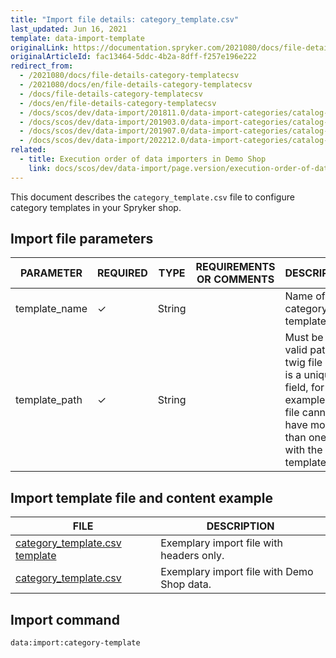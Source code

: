 ```yaml
---
title: "Import file details: category_template.csv"
last_updated: Jun 16, 2021
template: data-import-template
originalLink: https://documentation.spryker.com/2021080/docs/file-details-category-templatecsv
originalArticleId: fac13464-5ddc-4b2a-8dff-f257e196e222
redirect_from:
  - /2021080/docs/file-details-category-templatecsv
  - /2021080/docs/en/file-details-category-templatecsv
  - /docs/file-details-category-templatecsv
  - /docs/en/file-details-category-templatecsv
  - /docs/scos/dev/data-import/201811.0/data-import-categories/catalog-setup/categories/file-details-category-template.csv.html
  - /docs/scos/dev/data-import/201903.0/data-import-categories/catalog-setup/categories/file-details-category-template.csv.html
  - /docs/scos/dev/data-import/201907.0/data-import-categories/catalog-setup/categories/file-details-category-template.csv.html
  - /docs/scos/dev/data-import/202212.0/data-import-categories/catalog-setup/categories/file-details-category-template.csv.html
related:
  - title: Execution order of data importers in Demo Shop
    link: docs/scos/dev/data-import/page.version/execution-order-of-data-importers.html
---
```


This document describes the `category_template.csv` file to configure category templates in your Spryker shop.

## Import file parameters

| PARAMETER | REQUIRED | TYPE |  REQUIREMENTS OR COMMENTS | DESCRIPTION |
| --- | --- | --- | --- | --- |
| template_name | &check; | String |   | Name of the category template. |
| template_path | &check; | String |   | Must be a valid path to a twig file and it is a unique field, for example, the file cannot have more than one line with the same template path. | Path of the category template. |


## Import template file and content example


| FILE | DESCRIPTION |
| --- | --- |
| [category_template.csv template](https://spryker.s3.eu-central-1.amazonaws.com/docs/Developer+Guide/Back-End/Data+Manipulation/Data+Ingestion/Data+Import/Data+Import+Categories/Catalog+Setup/Categories/Template+category_template.csv) | Exemplary import file with headers only. |
| [category_template.csv](https://spryker.s3.eu-central-1.amazonaws.com/docs/Developer+Guide/Back-End/Data+Manipulation/Data+Ingestion/Data+Import/Data+Import+Categories/Catalog+Setup/Categories/category_template.csv) | Exemplary import file with Demo Shop data. |

## Import command


```bash
data:import:category-template
```
